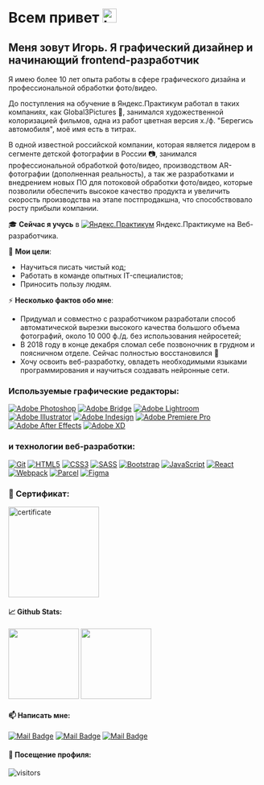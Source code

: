 # Всем привет <img src="https://user-images.githubusercontent.com/86494748/128671586-8fcec748-ba30-49be-8df0-dc957d70d830.gif" width="28px" alt="hi"/>

## Меня зовут Игорь. Я графический дизайнер и начинающий frontend-разработчик

Я имею более 10 лет опыта работы в сфере графического дизайна и профессиональной обработки фото/видео. 

До поступления на обучение в Яндекс.Практикум работал в таких компаниях, как Global3Pictures 🎥, занимался художественной колоризацией фильмов, одна из работ цветная версия х./ф. "Берегись автомобиля", моё имя есть в титрах.

В одной известной российской компании, которая является лидером в сегменте детской фотографии в России 📷, занимался  профессиональной обработкой фото/видео, производством AR-фотографии (дополненная реальность), а так же разработками и внедрением новых ПО для потоковой обработки фото/видео, которые позволили обеспечить высокое качество продукта и увеличить скорость производства на этапе постпродакшна, что способствовало росту прибыли компании.

🎓 **Сейчас я учусь** в [![Яндекс.Практикум](https://user-images.githubusercontent.com/86494748/128677410-56ca5afb-4d77-480c-8bd6-97c33c851bce.png)](https://praktikum.yandex.ru/) Яндекс.Практикуме на Веб-разработчика.

🎯 **Мои цели**:
- Научиться писать чистый код;
- Работать в команде опытных IT-специалистов;
- Приносить пользу людям.

⚡ **Несколько фактов обо мне**:
- Придумал и совместно с разработчиком разработали способ автоматической вырезки высокого качества большого объема фотографий, около 10 000 ф./д. без использования нейросетей;
- В 2018 году в конце декабря сломал себе позвоночник в грудном и поясничном отделе. Сейчас полностью восстановился 💪
- Хочу освоить веб-разработку, овладеть необходимыми языками программирования и научиться создавать нейронные сети.

### Используемые графические редакторы:
[![Adobe Photoshop](https://user-images.githubusercontent.com/86494748/128635710-d46970f1-a171-461d-acd8-f4d8aa5c01e8.png)](https://www.adobe.com/ru/products/photoshop.html)
[![Adobe Bridge](https://user-images.githubusercontent.com/86494748/128635702-771f0b4f-95df-4203-ba4f-9d188eef32f8.png)](https://www.adobe.com/ru/products/bridge.html)
[![Adobe Lightroom](https://user-images.githubusercontent.com/86494748/128635705-23fafa8b-d302-40f7-8853-54105cdd6842.png)](https://www.adobe.com/ru/products/photoshop-lightroom.html)
[![Adobe Illustrator](https://user-images.githubusercontent.com/86494748/128635707-2d15d442-e4bc-48c9-b657-6ff223d3fe37.png)](https://www.adobe.com/ru/products/illustrator.html)
[![Adobe Indesign](https://user-images.githubusercontent.com/86494748/128635708-74769ad9-bc27-45a6-9f39-b122718ea2fc.png)](https://www.adobe.com/ru/products/indesign.html)
[![Adobe Premiere Pro](https://user-images.githubusercontent.com/86494748/128635709-d0bc6621-8efb-41ec-b363-91e73a85d1ab.png)](https://www.adobe.com/ru/products/premiere.html)
[![Adobe After Effects](https://user-images.githubusercontent.com/86494748/128635706-e282caad-9484-4245-bc5c-16a2cfcfe3e8.png)](https://www.adobe.com/ru/products/aftereffects.html)
[![Adobe XD](https://user-images.githubusercontent.com/86494748/128685319-41947758-4068-42c4-af18-e026adeaee0e.png)](https://www.adobe.com/ru/products/xd.html)

### и технологии веб-разработки<!--  и языки программирования -->:
[![Git](https://user-images.githubusercontent.com/86494748/128634186-d1b69fc3-322b-4344-89d0-615670eaaa93.png)](https://git-scm.com/)
[![HTML5](https://user-images.githubusercontent.com/86494748/128634189-e6ded326-aeb9-4f8d-8508-f0fcd7f1d891.png)](https://html5book.ru/html-html5/)
[![CSS3](https://user-images.githubusercontent.com/86494748/128634188-71178ce2-89cf-4283-9f5a-87ff5d3b4854.png)](https://html5book.ru/css-css3/)
[![SASS](https://user-images.githubusercontent.com/86494748/148681944-50f30a5c-1d29-40f8-b711-966ffe977e72.png)](https://sass-scss.ru/)
[![Bootstrap](https://user-images.githubusercontent.com/86494748/148681757-9007e5ce-2d95-4a78-9884-262f1405fbd6.png)](https://getbootstrap.com/)
[![JavaScript](https://user-images.githubusercontent.com/86494748/148681759-aea31033-3b1c-4687-a0e7-e5faeb06bf50.png)](https://262.ecma-international.org/)
[![React](https://user-images.githubusercontent.com/86494748/148681760-b140d3e8-7e61-4bfd-9266-b1f72523fe32.png)](https://ru.reactjs.org/)
[![Webpack](https://user-images.githubusercontent.com/86494748/148681761-05344a41-60b5-4018-a977-90b31df5fcdc.png)](https://webpack.js.org/)
[![Parcel](https://user-images.githubusercontent.com/86494748/148681946-408f9305-d344-497a-9b30-de59803e4c31.png)](https://parceljs.org/)
[![Figma](https://user-images.githubusercontent.com/86494748/148681763-cc9b76df-7a91-4908-84bb-7da19b860c74.png)](https://www.figma.com/)

### 📖 Сертификат:
<img src="https://user-images.githubusercontent.com/86494748/148682037-fc5b80ef-de51-4385-81c5-4a1c9ca391a4.jpg" height="180px" alt="certificate">

#### 📈 Github Stats:
<img src="https://github-readme-stats.vercel.app/api?username=ia-stepanov&show_icons=true" height="140px"/> <img src="https://github-readme-stats.vercel.app/api/top-langs/?username=ia-stepanov&layout=compact" height="140px"/>

#### 📫 Написать мне:
[![Mail Badge](https://img.shields.io/badge/-ia_stepanov-1ca0f1?style=flat&labelColor=1ca0f1&logo=telegram&logoColor=white)](https://t.me/ia_stepanov) 
[![Mail Badge](https://img.shields.io/badge/-@ia_stepanov-e84393?style=flat&labelColor=e84393&logo=instagram&logoColor=white)](https://instagram.com/ia_stepanov) 
[![Mail Badge](https://img.shields.io/badge/-igorstepanov.adobe-c0392b?style=flat&labelColor=c0392b&logo=gmail&logoColor=white)](mailto:igorstepanov.adobe@gmail.com)

#### 🔎 Посещение профиля:
![visitors](https://visitor-badge.glitch.me/badge?page_id=ia-stepanov.ia-stepanov)
